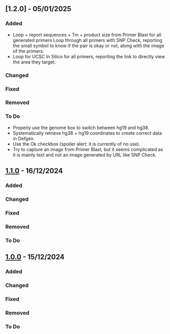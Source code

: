 ## [1.2.0] - 05/01/2025

### Added

- Loop + report sequences + Tm + product size from Primer Blast for all generated primers Loop through all primers with SNP Check, reporting the small symbol to know if the pair is okay or not, along with the image of the primers.
- Loop for UCSC In Silico for all primers, reporting the link to directly view the area they target.

### Changed

### Fixed

### Removed

### To Do

- Properly use the genome box to switch between hg19 and hg38.
- Systematically retrieve hg38 + hg19 coordinates to create correct data in Defgen.
- Use the Ok checkbox (spoiler alert: it is currently of no use).
- Try to capture an image from Primer Blast, but it seems complicated as it is mainly text and not an image generated by URL like SNP Check.

## [1.1.0] - 16/12/2024

### Added

### Changed

### Fixed

### Removed

### To Do

## [1.0.0] - 15/12/2024

### Added

### Changed

### Fixed

### Removed

### To Do

[1.1.0]: https://github.com/Hugbenny/Primer_Design/releases/tag/v1.1.0
[1.0.0]: https://github.com/Hugbenny/Primer_Design/releases/tag/v1.0.0